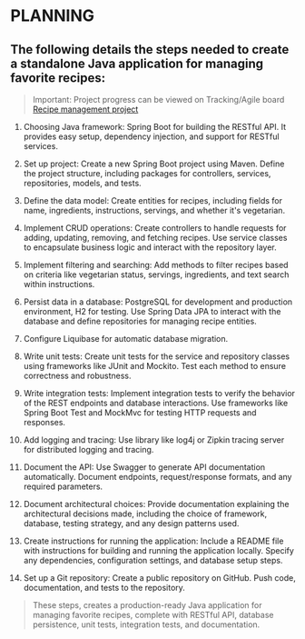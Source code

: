 # PLANNING
## The following details the steps needed to create a standalone Java application for managing favorite recipes:
> Important: Project progress can be viewed on Tracking/Agile board [Recipe management project](https://github.com/users/msundlana/projects/2)

1. Choosing Java framework: Spring Boot for building the RESTful API. It provides easy setup, dependency 
    injection, and support for RESTful services.

2. Set up project: Create a new Spring Boot project using Maven. Define the project structure, including
    packages for controllers, services, repositories, models, and tests. 

3. Define the data model: Create entities for recipes, including fields for name, ingredients, instructions, servings,
    and whether it's vegetarian. 

4. Implement CRUD operations: Create controllers to handle requests for adding, updating, removing, and fetching recipes.
    Use service classes to encapsulate business logic and interact with the repository layer. 

5. Implement filtering and searching: Add methods to filter recipes based on criteria like vegetarian status, servings,
    ingredients, and text search within instructions. 

6. Persist data in a database: PostgreSQL for development and production environment, H2 for testing. Use Spring Data JPA 
    to interact with the database and define repositories for managing recipe entities.

7. Configure Liquibase for automatic database migration.

8. Write unit tests: Create unit tests for the service and repository classes using frameworks like JUnit and Mockito.
   Test each method to ensure correctness and robustness. 

9. Write integration tests: Implement integration tests to verify the behavior of the REST endpoints and database 
   interactions. Use frameworks like Spring Boot Test and MockMvc for testing HTTP requests and responses.

10. Add logging and tracing: Use library like log4j or Zipkin tracing server for distributed logging and tracing.

11. Document the API: Use Swagger to generate API documentation automatically. Document endpoints, request/response 
    formats, and any required parameters.

12. Document architectural choices: Provide documentation explaining the architectural decisions made, 
    including the choice of framework, database, testing strategy, and any design patterns used.

13. Create instructions for running the application: Include a README file with instructions for building and running 
    the application locally. Specify any dependencies, configuration settings, and database setup steps. 

14. Set up a Git repository: Create a public repository on GitHub. Push code, documentation, and tests to the repository.

> These steps, creates a production-ready Java application for managing favorite recipes, complete with RESTful API,
> database persistence, unit tests, integration tests, and documentation.
